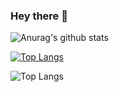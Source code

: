### Hey there 👋

<!--
**vnaazleen/vnaazleen** is a ✨ _special_ ✨ repository because its `README.md` (this file) appears on your GitHub profile.

Here are some ideas to get you started:

- 🔭 I’m currently working on ...
- 🌱 I’m currently learning ...
- 👯 I’m looking to collaborate on ...
- 🤔 I’m looking for help with ...
- 💬 Ask me about ...
- 📫 How to reach me: ...
- 😄 Pronouns: ...
- ⚡ Fun fact: ...
-->

![Anurag's github stats](https://github-readme-stats.vercel.app/api?username=vnaazleen&show_icons=true&theme=gradient)

[![Top Langs](https://github-readme-stats.vercel.app/api/top-langs/?username=vnaazleen&layout=compact)](https://github.com/vnaazleen/github-readme-stats)

![Top Langs](https://github-readme-stats.vercel.app/api/top-langs/?username=vnaazleen&langs_count=8&layout=compacta&show_icons=true)
